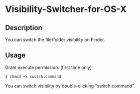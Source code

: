# Visibility-Switcher-for-OS-X

## Description

You can switch the file/folder visibility on Finder.

## Usage

Grant execute permission. (first time only)

    $ chmod +x switch.command

You can switch visibility by double-clicking "switch.command".
